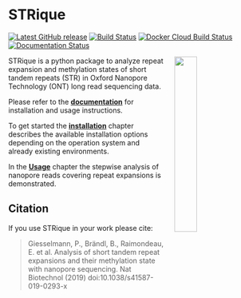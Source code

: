 # STRique
[![Latest GitHub release](https://img.shields.io/github/release-pre/giesselmann/STRique.svg)](https://github.com/giesselmann/STRique/releases/latest)
[![Build Status](https://www.travis-ci.com/giesselmann/STRique.svg?branch=master)](https://www.travis-ci.com/giesselmann/STRique)
[![Docker Cloud Build Status](https://img.shields.io/docker/cloud/build/giesselmann/strique.svg)](https://hub.docker.com/r/giesselmann/strique/)
[![Documentation Status](https://readthedocs.org/projects/strique/badge/?version=latest)](https://strique.readthedocs.io/en/latest/?badge=latest)

<img align="right" src="https://github.com/giesselmann/strique/blob/master/docs/images/workflow.png" width="30%" hspace="20">

STRique is a python package to analyze repeat expansion and methylation states of short tandem repeats (STR) in Oxford Nanopore Technology (ONT) long read sequencing data.

Please refer to the **[documentation](https://strique.readthedocs.io/en/latest/)** for installation and usage instructions.

To get started the **[installation](https://strique.readthedocs.io/en/latest/installation/prerequisites/)** chapter describes the available installation options depending on the operation system and already existing environments.

In the **[Usage](https://strique.readthedocs.io/en/latest/examples/intro/)** chapter the stepwise analysis of nanopore reads covering repeat expansions is demonstrated.

## Citation

If you use STRique in your work please cite:

> Giesselmann, P., Brändl, B., Raimondeau, E. et al. Analysis of short tandem repeat expansions and their methylation state with nanopore sequencing. Nat Biotechnol (2019) doi:10.1038/s41587-019-0293-x
